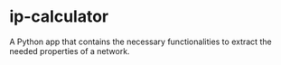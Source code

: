 # ip-calculator
 A Python app that contains the necessary functionalities to extract the needed properties of a network.
